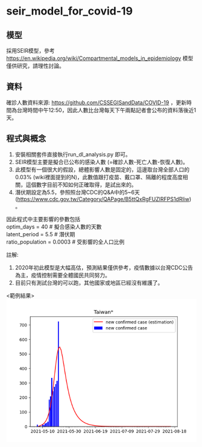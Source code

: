 # seir_model_for_covid-19

## 模型
採用SEIR模型，參考 https://en.wikipedia.org/wiki/Compartmental_models_in_epidemiology  模型僅供研究，請理性討論。


## 資料
確診人數資料來源: https://github.com/CSSEGISandData/COVID-19 ，更新時間為台灣時間中午12:50，因此人數比台灣每天下午兩點記者會公布的資料落後近1天。  
  
  
## 程式與概念 
1. 安裝相關套件直接執行run_dl_analysis.py 即可。  
2. SEIR模型主要是擬合已公布的感染人數 (=確診人數-死亡人數-恢復人數)。   
3. 此模型有一個很大的假設，總體影響人數是固定的，這邊取台灣全部人口的0.03% (wiki裡面提到的N)，此數值跟打疫苗、戴口罩、隔離的程度高度相關，這個數字目前不知如何正確取得，是試出來的。   
4. 潛伏期設定為5.5，參照照台灣CDC的Q&A中的5~6天 (https://www.cdc.gov.tw/Category/QAPage/B5ttQxRgFUZlRFPS1dRliw)。   

因此程式中主要影響的參數包括  
optim_days = 40   # 擬合感染人數的天數  
latent_period = 5.5   # 潛伏期  
ratio_population = 0.0003 # 受影響的全人口比例   

註解:  
1. 2020年初此模型是大幅高估，預測結果僅供參考，疫情數據以台灣CDC公告為主，疫情控制需要全體國民共同努力。   
2. 目前只有測試台灣的可以跑，其他國家或地區已經沒有維護了。 
 
 
  

<範例結果>    
![image](https://github.com/andrewwang7/seir_model_for_covid-19/blob/master/~result/Taiwan.png)

